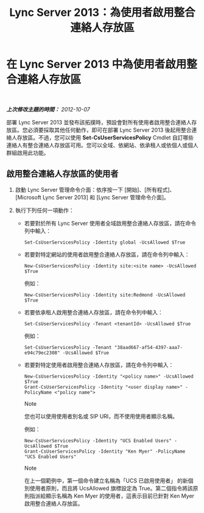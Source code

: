 ﻿---
title: Lync Server 2013：為使用者啟用整合連絡人存放區
TOCTitle: 為使用者啟用整合連絡人存放區
ms:assetid: 7b46a01f-beb5-4a33-adb0-35f0502b168d
ms:mtpsurl: https://technet.microsoft.com/zh-tw/library/JJ205024(v=OCS.15)
ms:contentKeyID: 49291427
ms.date: 08/10/2015
mtps_version: v=OCS.15
ms.translationtype: HT
---

# 在 Lync Server 2013 中為使用者啟用整合連絡人存放區

 

_**上次修改主題的時間：** 2012-10-07_

部署 Lync Server 2013 並發布該拓撲時，預設會對所有使用者啟用整合連絡人存放區。您必須要採取其他任何動作，即可在部署 Lync Server 2013 後起用整合連絡人存放區。不過，您可以使用 **Set-CsUserServicesPolicy** Cmdlet 自訂哪些連絡人有整合連絡人存放區可用。您可以全域、依網站、依承租人或依個人或個人群組啟用此功能。

## 啟用整合連絡人存放區的使用者

1.  啟動 Lync Server 管理命令介面：依序按一下 \[開始\]、\[所有程式\]、\[Microsoft Lync Server 2013\] 和 \[Lync Server 管理命令介面\]。

2.  執行下列任何一項動作：
    
      - 若要對於所有 Lync Server 使用者全域啟用整合連絡人存放區，請在命令列中輸入：
        
            Set-CsUserServicesPolicy -Identity global -UcsAllowed $True
    
      - 若要對特定網站的使用者啟用整合連絡人存放區，請在命令列中輸入：
        
            New-CsUserServicesPolicy -Identity site:<site name> -UcsAllowed $True
        
        例如：
        
            New-CsUserServicesPolicy -Identity site:Redmond -UcsAllowed $True
    
      - 若要依承租人啟用整合連絡人存放區，請在命令列中輸入：
        
            Set-CsUserServicesPolicy -Tenant <tenantId> -UcsAllowed $True
        
        例如：
        
            Set-CsUserServicesPolicy -Tenant "38aad667-af54-4397-aaa7-e94c79ec2308" -UcsAllowed $True
    
      - 若要對特定使用者啟用整合連絡人存放區，請在命令列中輸入：
        
            New-CsUserServicesPolicy -Identity "<policy name>" -UcsAllowed $True
            Grant-CsUserServicesPolicy -Identity "<user display name>" -PolicyName <"policy name">
        
        > [!NOTE]  
        > 您也可以使用使用者別名或 SIP URI，而不使用使用者顯示名稱。
        
        
        例如：
        
            New-CsUserServicesPolicy -Identity "UCS Enabled Users" -UcsAllowed $True
            Grant-CsUserServicesPolicy -Identity "Ken Myer" -PolicyName "UCS Enabled Users"
        
        > [!NOTE]  
        > 在上一個範例中，第一個命令建立名稱為「UCS 已啟用使用者」 的新個別使用者原則，而且將 UcsAllowed 旗標設定為 True。第二個指令將該原則指派給顯示名稱為 Ken Myer 的使用者，這表示目前已針對 Ken Myer 啟用整合連絡人存放區。
        

